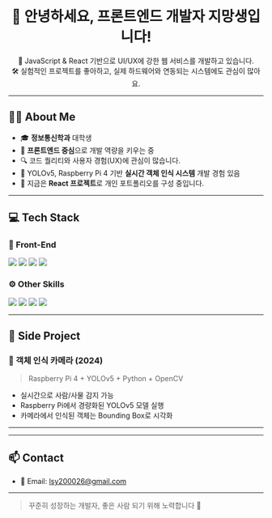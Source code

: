 <h1 align="center">👋 안녕하세요, 프론트엔드 개발자 지망생입니다!</h1>

<p align="center">
  📍 JavaScript & React 기반으로 UI/UX에 강한 웹 서비스를 개발하고 있습니다. <br/>
  🛠 실험적인 프로젝트를 좋아하고, 실제 하드웨어와 연동되는 시스템에도 관심이 많아요.
</p>

---

## 🧑‍💻 About Me

- 🎓 **정보통신학과** 대학생
- 🌱 **프론트엔드 중심**으로 개발 역량을 키우는 중
- 🔍 코드 퀄리티와 사용자 경험(UX)에 관심이 많습니다.
- 🐍 YOLOv5, Raspberry Pi 4 기반 **실시간 객체 인식 시스템** 개발 경험 있음
- 📌 지금은 **React 프로젝트**로 개인 포트폴리오를 구성 중입니다.

---

## 💻 Tech Stack

### 📌 Front-End
<img src="https://img.shields.io/badge/JavaScript-F7DF1E?style=flat&logo=javascript&logoColor=black"/>
<img src="https://img.shields.io/badge/React-61DAFB?style=flat&logo=react&logoColor=white"/>
<img src="https://img.shields.io/badge/HTML5-E34F26?style=flat&logo=html5&logoColor=white"/>
<img src="https://img.shields.io/badge/CSS3-1572B6?style=flat&logo=css3&logoColor=white"/>

### ⚙️ Other Skills
<img src="https://img.shields.io/badge/Raspberry%20Pi-C51A4A?style=flat&logo=raspberrypi&logoColor=white"/>
<img src="https://img.shields.io/badge/Python-3776AB?style=flat&logo=python&logoColor=white"/>
<img src="https://img.shields.io/badge/OpenCV-5C3EE8?style=flat&logo=opencv&logoColor=white"/>
<img src="https://img.shields.io/badge/YOLOv5-000000?style=flat&logo=github&logoColor=white"/>

---

## 🚀 Side Project

### 🎯 객체 인식 카메라 (2024)
> Raspberry Pi 4 + YOLOv5 + Python + OpenCV

- 실시간으로 사람/사물 감지 가능
- Raspberry Pi에서 경량화된 YOLOv5 모델 실행
- 카메라에서 인식된 객체는 Bounding Box로 시각화


---


---

## 📫 Contact

- 📧 Email: lsy200026@gmail.com

---

> 꾸준히 성장하는 개발자, 좋은 사람 되기 위해 노력합니다 💪
